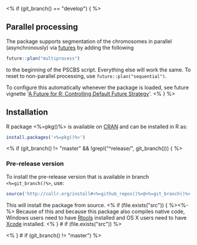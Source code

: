 <% if (git_branch() == "develop") { %>
## Parallel processing
The package supports segmentation of the chromosomes in parallel
(asynchronously) via [futures](https://cran.r-project.org/package=future)
by adding the following
```r
future::plan("multiprocess")
```
to the beginning of the PSCBS script.  Everything else will work the
same.  To reset to non-parallel processing, use `future::plan("sequential")`.

To configure this automatically whenever the package is loaded, see
future vignette '[A Future for R: Controlling Default Future Strategy](https://cran.r-project.org/web/packages/future/vignettes/future-5-startup.html)'.
<% } %>


## Installation
R package <%=pkg()%> is available on [CRAN](http://cran.r-project.org/package=<%=pkg()%>) and can be installed in R as:
```r
install.packages('<%=pkg()%>')
```

<% if (git_branch() != "master" && !grepl("^release/", git_branch())) { %>
### Pre-release version

To install the pre-release version that is available in branch `<%=git_branch()%>`, use:
```r
source('http://callr.org/install#<%=github_repos()%>@<%=git_branch()%>')
```
This will install the package from source.  <% if (file.exists("src")) { %><%-%>
Because of this and because this package also compiles native code,
Windows users need to have
[Rtools](https://cran.r-project.org/bin/windows/Rtools/) installed and
OS X users need to have [Xcode](https://developer.apple.com/xcode/)
installed.
<% } # if (file.exists("src")) %>

<% } # if (git_branch() != "master") %>
